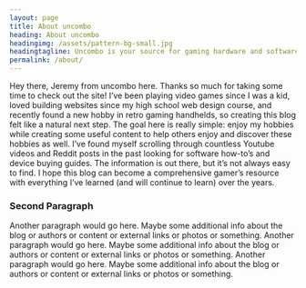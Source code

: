 ```yaml
---
layout: page
title: About uncombo
heading: About uncombo
headingimg: /assets/pattern-bg-small.jpg
headingtagline: Uncombo is your source for gaming hardware and software reviews, guides, first impressions and more.
permalink: /about/
---
```


Hey there, Jeremy from uncombo here. Thanks so much for taking some time to check out the site! I’ve been playing video games since I was a kid, loved building websites since my high school web design course, and recently found a new hobby in retro gaming handhelds, so creating this blog felt like a natural next step. The goal here is really simple: enjoy my hobbies while creating some useful content to help others enjoy and discover these hobbies as well. I’ve found myself scrolling through countless Youtube videos and Reddit posts in the past looking for software how-to’s and device buying guides. The information is out there, but it’s not always easy to find. I hope this blog can become a comprehensive gamer’s resource with everything I’ve learned (and will continue to learn) over the years.

### Second Paragraph
Another paragraph would go here. Maybe some additional info about the blog or authors or content or external links or photos or something. Another paragraph would go here. Maybe some additional info about the blog or authors or content or external links or photos or something. Another paragraph would go here. Maybe some additional info about the blog or authors or content or external links or photos or something.